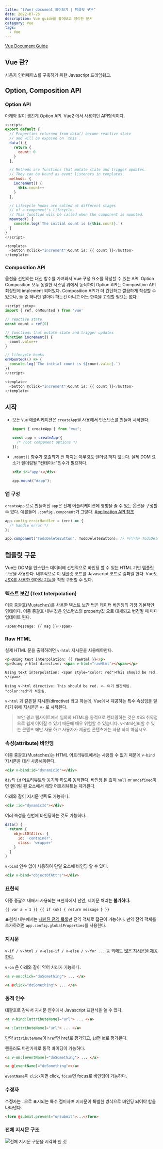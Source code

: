 ```yaml
---
title: "[Vue] document 훑어보기 | 탬플릿 구문"
date: 2022-07-26
description: Vue guide를 훑어보고 정리한 문서
category: Vue
tags:
  - Vue
---
```


[Vue Document Guide](https://vuejs.org/guide/introduction.html)

## Vue 란?

사용자 인터페이스를 구축하기 위한 Javascript 프레임워크.

## Option, Composition API

### Option API

아래와 같이 생긴게 Option API. Vue2 에서 사용되던 API형식이다.

```js
<script>
export default {
  // Properties returned from data() become reactive state
  // and will be exposed on `this`.
  data() {
    return {
      count: 0
    }
  },

  // Methods are functions that mutate state and trigger updates.
  // They can be bound as event listeners in templates.
  methods: {
    increment() {
      this.count++
    }
  },

  // Lifecycle hooks are called at different stages
  // of a component's lifecycle.
  // This function will be called when the component is mounted.
  mounted() {
    console.log(`The initial count is ${this.count}.`)
  }
}
</script>

<template>
  <button @click="increment">Count is: {{ count }}</button>
</template>
```

### Composition API

옵션을 선언하는 대신 함수를 가져와서 Vue 구성 요소를 작성할 수 있는 API.
Option Composition 모두 동일한 시스템 위에서 동작하며 Option API는 Composition API 최상단에 implement 되어있다.
Composition API가 더 간단하고 깔끔하게 작성할 수 있으나, 둘 중 하나만 알아야 하는건 아니고 어느 한쪽을 고집할 필요는 없다.

```js
<script setup>
import { ref, onMounted } from 'vue'

// reactive state
const count = ref(0)

// functions that mutate state and trigger updates
function increment() {
  count.value++
}

// lifecycle hooks
onMounted(() => {
  console.log(`The initial count is ${count.value}.`)
})
</script>

<template>
  <button @click="increment">Count is: {{ count }}</button>
</template>
```

## 시작

- 모든 `Vue` 애플리케이션은 `createApp`을 사용해서 인스턴스를 만들어 시작한다.

  ```js
  import { createApp } from "vue";

  const app = createApp({
    /* root component options */
  });
  ```

- `.mount()` 함수가 호출되기 전 까지는 아무것도 렌더링 하지 않는다.
  실제 DOM 요소가 렌더링될 "컨테이너"인수가 필요하다.

  ```html
  <div id="app"></div>
  ```

  ```js
  app.mount("#app");
  ```

### 앱 구성

`createApp` 으로 만들어진 `app`은 전체 어플리케이션에 영향을 줄 수 있는 옵션을 구성할 수 있다.
예를들어 `.config` `.component`가 그렇다.
[Application API 참조](https://vuejs.org/api/application.html)

```js
app.config.errorHandler = (err) => {
  /* handle error */
};
```

```js
app.component("TodoDeleteButton", TodoDeleteButton); // 어디서든 TodoDeleteButton를 사용할 수 있게 된다.
```

## 템플릿 구문

Vue는 DOM을 인스턴스 데이터에 선언적으로 바인딩 할 수 있는 HTML 기반 템플릿 구문을 사용한다.
내부적으로 이 템플릿 코드를 Javascript 코드로 컴파일 한다.
Vue도 [JSX를 사용한 렌더링 기능](https://vuejs.org/guide/extras/render-function.html)을 직접 구현할 수 있다.

### 텍스트 보간 (Text Interpolation)

이중 중괄호(Mustaches)를 사용한 텍스트 보간 법은 데이터 바인딩의 가장 기본적인 형태이다.
이중 중괄호 내부 값은 인스턴스의 property값 으로 대체되고 변경될 때 마다 업데이트 된다.

```js
<span>Message: {{ msg }}</span>
```

### Raw HTML

실제 HTML 문을 출력하려면 `v-html` 지시문을 사용해야한다.

```html
<p>Using text interpolation: {{ rawHtml }}</p>
<p>Using v-html directive: <span v-html="rawHtml"></span></p>
```

```
Using text interpolation: <span style="color: red">This should be red.</span>

Using v-html directive: This should be red. <- 여기 빨간색임. "color:red"가 적용됨.
```

`v-html` 과 같은걸 지시문(directive) 라고 하는데,
Vue에서 제공하는 특수 속성임을 알리기 위해 지시문은 `v-` 로 시작된다.

> 보안 경고
> 웹사이트에서 임의의 HTML을 동적으로 렌더링하는 것은 XSS 취약점 으로 쉽게 이어질 수 있기 때문에 매우 위험할 수 있습니다.
> v-html신뢰할 수 있는 콘텐츠 에만 사용 하고 사용자가 제공한 콘텐츠에는 사용 하지 마십시오.

### 속성(attribute) 바인딩

이중 중괄호(Mustaches)는 HTML 어트리뷰트에서는 사용할 수 없기 때문에 `v-bind` 지시문을 대신 사용해야한다.

```html
<div v-bind:id="dynamicId"></div>
```

`div`의 `id` 어트리뷰트와 동기화 하도록 동작한다.
바인딩 된 값이 `null` or `undefined`이면 렌더링 된 요소에서 해당 어트리뷰트는 제거된다.

아래와 같이 지시문 생략도 가능하다.

```html
<div :id="dynamicId"></div>
```

여러 속성을 한번에 바인딩하는 것도 가능하다.

```js
data() {
  return {
    objectOfAttrs: {
      id: 'container',
      class: 'wrapper'
    }
  }
}
```

`v-bind` 인수 없이 사용하여 단일 요소에 바인딩 할 수 있다.

```html
<div v-bind="objectOfAttrs"></div>
```

### 표현식

이중 중괄호 내에서 사용되는 표현식에서 선언, 제어문 처리는 **불가하다.**

```html
{{ var a = 1 }} {{ if (ok) { return message } }}
```

표현식 내부에서는 [제한된 전역 목록](https://github.com/vuejs/core/blob/main/packages/shared/src/globalsWhitelist.ts#L3)만 전역 객체로 접근이 가능하다.
만약 전역 객체를 추가하려면 `app.config.globalProperties`를 사용한다.

### 지시문

`v-if / v-html / v-else-if / v-else / v-for ...` 등 외에도 [많은 지시문을 제공한다](https://vuejs.org/api/built-in-directives.html).

`v-on` 은 아래와 같이 약어 처리가 가능하다.

```html
<a v-on:click="doSomething"> ... </a>

<a @click="doSomething"> ... </a>
```

### 동적 인수

대괄호로 감싸서 지시문 인수에서 Javascript 표현식을 쓸 수 있다.

```html
<a v-bind:[attributeName]="url"> ... </a>

<a :[attributeName]="url"> ... </a>
```

만약 `attributeName`이 `href`면 href로 평가되고, `id`면 id로 평가된다.

핸들러도 마찬가지로 동적 바이딩이 가능하다.

```html
<a v-on:[eventName]="doSomething"> ... </a>

<a @[eventName]="doSomething"></a>
```

`eventName`이 `click`이면 click, `focus`면 focus로 바인딩이 가능하다.

### 수정자

수정자는 `.`으로 표시되는 특수 점미사며 지시문이 특별한 방식으로 바인딩 되어야 함을 나타낸다.

```html
<form @submit.prevent="onSubmit">...</form>
```

### 전체 지시문 구조

![전체 지시문 구문을 시각화 한 것](https://vuejs.org/assets/directive.69c37117.png)
